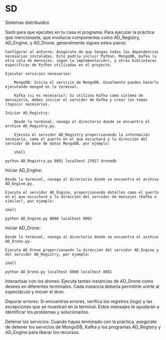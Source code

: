# SD
Sistemas distribuidos

Santi para que ejecutes en tu casa el programa:
Para ejecutar la práctica que mencionaste, que involucra componentes como AD_Registry, AD_Engine, y AD_Drone, generalmente sigues estos pasos:

    Configurar el entorno: Asegúrate de que tengas todas las dependencias necesarias instaladas. Esto podría incluir Python, MongoDB, Kafka (u otra cola de mensajes, según la implementación), y otras bibliotecas específicas de Python utilizadas en el proyecto.

    Ejecutar servicios necesarios:

        MongoDB: Inicia el servicio de MongoDB. Usualmente puedes hacerlo ejecutando mongod en la terminal.

        Kafka (si es necesario): Si utilizas Kafka como sistema de mensajería, debes iniciar el servidor de Kafka y crear los temas (topics) necesarios.

    Iniciar AD_Registry:

        Desde la terminal, navega al directorio donde se encuentra el archivo AD_Registry.py.

        Ejecuta el servidor AD_Registry proporcionando la información necesaria, como el puerto en el que escuchará y la dirección del servidor de base de datos MongoDB, por ejemplo:

        shell

    python AD_Registry.py 8081 localhost 27017 dronedb

Iniciar AD_Engine:

    Desde la terminal, navega al directorio donde se encuentra el archivo AD_Engine.py.

    Ejecuta el servidor AD_Engine, proporcionando detalles como el puerto en el que escuchará y la dirección del servidor de mensajes (Kafka o similar), por ejemplo:

    shell

    python AD_Engine.py 8080 localhost 9092

Iniciar AD_Drone:

    Desde la terminal, navega al directorio donde se encuentra el archivo AD_Drone.py.

    Ejecuta AD_Drone proporcionando la dirección del servidor AD_Engine y del servidor AD_Registry, por ejemplo:

    shell

    python AD_Drone.py localhost 8080 localhost 8081

Interactuar con los drones: Ejecuta tantas instancias de AD_Drone como desees en diferentes terminales. Cada instancia debería permitirte unirte al espectáculo y mover el dron.

Depurar errores: Si encuentras errores, verifica los registros (logs) y las excepciones que se muestran en la terminal. Estos mensajes te ayudarán a identificar los problemas y solucionarlos.

Detener los servicios: Cuando hayas terminado con la práctica, asegúrate de detener los servicios de MongoDB, Kafka y los programas AD_Registry y AD_Engine para liberar los recursos.
